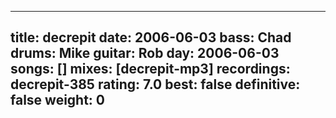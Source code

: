 
---
title: decrepit
date: 2006-06-03
bass:	Chad
drums:	Mike
guitar:	Rob
day: 2006-06-03
songs: []
mixes: [decrepit-mp3]
recordings: decrepit-385
rating: 7.0
best: false
definitive: false
weight: 0
---
